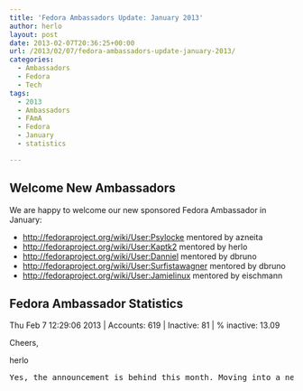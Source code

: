 ```yaml
---
title: 'Fedora Ambassadors Update: January 2013'
author: herlo
layout: post
date: 2013-02-07T20:36:25+00:00
url: /2013/02/07/fedora-ambassadors-update-january-2013/
categories:
  - Ambassadors
  - Fedora
  - Tech
tags:
  - 2013
  - Ambassadors
  - FAmA
  - Fedora
  - January
  - statistics

---
```

## Welcome New Ambassadors

We are happy to welcome our new sponsored Fedora Ambassador in January:

  * <http://fedoraproject.org/wiki/User:Psylocke> mentored by azneita
  * <http://fedoraproject.org/wiki/User:Kaptk2> mentored by herlo
  * <http://fedoraproject.org/wiki/User:Danniel> mentored by dbruno
  * <http://fedoraproject.org/wiki/User:Surfistawagner> mentored by dbruno
  * <http://fedoraproject.org/wiki/User:Jamielinux> mentored by eischmann

## Fedora Ambassador Statistics

<div>
  <div>
    <dl>
      <dt>
        <div style="width: 650px" class="wp-caption alignnone">
          <p class="wp-caption-text">
            Thu Feb 7 12:29:06 2013 | Accounts: 619 | Inactive: 81 | % inactive: 13.09
          </p>
        </div>
      </dt>
    </dl>
  </div>
</div>

Cheers,

herlo

<pre>Yes, the announcement is behind this month. Moving into a new home will do that to you!</pre>
